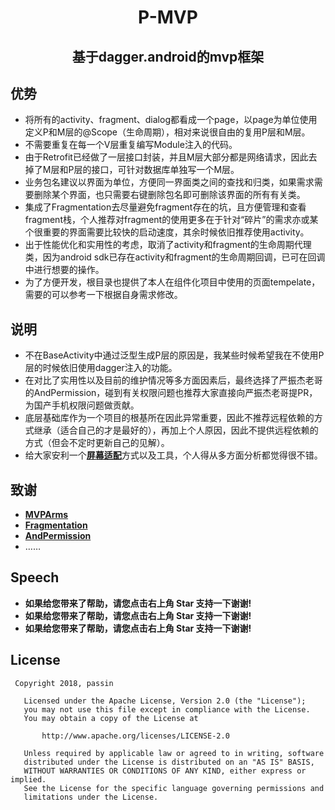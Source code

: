 <h1 align="center">P-MVP</h1>
<h2 align="center">基于dagger.android的mvp框架</h2>




## 优势
- 将所有的activity、fragment、dialog都看成一个page，以page为单位使用定义P和M层的@Scope（生命周期），相对来说很自由的复用P层和M层。
- 不需要重复在每一个V层重复编写Module注入的代码。
- 由于Retrofit已经做了一层接口封装，并且M层大部分都是网络请求，因此去掉了M层和P层的接口，可针对数据库单独写一个M层。
- 业务包名建议以界面为单位，方便同一界面类之间的查找和归类，如果需求需要删除某个界面，也只需要右键删除包名即可删除该界面的所有有关类。
- 集成了Fragmentation去尽量避免fragment存在的坑，且方便管理和查看fragment栈，个人推荐对fragment的使用更多在于针对“碎片”的需求亦或某个很重要的界面需要比较快的启动速度，其余时候依旧推荐使用activity。
- 出于性能优化和实用性的考虑，取消了activity和fragment的生命周期代理类，因为android sdk已存在activity和fragment的生命周期回调，已可在回调中进行想要的操作。
- 为了方便开发，根目录也提供了本人在组件化项目中使用的页面tempelate，需要的可以参考一下根据自身需求修改。

## 说明
- 不在BaseActivity中通过泛型生成P层的原因是，我某些时候希望我在不使用P层的时候依旧使用dagger注入的功能。
- 在对比了实用性以及目前的维护情况等多方面因素后，最终选择了严振杰老哥的AndPermission，碰到有关权限问题也推荐大家直接向严振杰老哥提PR，为国产手机权限问题做贡献。
- 底层基础库作为一个项目的根基所在因此异常重要，因此不推荐远程依赖的方式继承（适合自己的才是最好的），再加上个人原因，因此不提供远程依赖的方式（但会不定时更新自己的见解）。
- 给大家安利一个[**屏幕适配**](https://blog.csdn.net/fesdgasdgasdg/article/details/78108169)方式以及工具，个人得从多方面分析都觉得很不错。

## 致谢
* [**MVPArms**](https://github.com/JessYanCoding/MVPArms)
* [**Fragmentation**](https://github.com/YoKeyword/Fragmentation)
* [**AndPermission**](https://github.com/yanzhenjie/AndPermission)
* ……

## Speech
* **如果给您带来了帮助，请您点击右上角 Star 支持一下谢谢!**
* **如果给您带来了帮助，请您点击右上角 Star 支持一下谢谢!**
* **如果给您带来了帮助，请您点击右上角 Star 支持一下谢谢!**

## License
``` 
 Copyright 2018, passin
  
   Licensed under the Apache License, Version 2.0 (the "License");
   you may not use this file except in compliance with the License.
   You may obtain a copy of the License at 
 
       http://www.apache.org/licenses/LICENSE-2.0 

   Unless required by applicable law or agreed to in writing, software
   distributed under the License is distributed on an "AS IS" BASIS,
   WITHOUT WARRANTIES OR CONDITIONS OF ANY KIND, either express or implied.
   See the License for the specific language governing permissions and
   limitations under the License.
```
